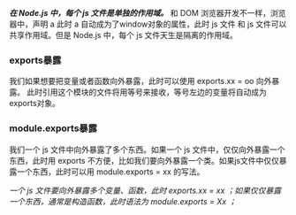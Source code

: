 ***在 Node.js 中，每个 js 文件是单独的作用域。***
和 DOM 浏览器开发不一样，浏览器中，声明 a 此时 a 自动成为了window对象的属性，此时 js 文件 和 js 文件可以共享作用域。但是 Node.js 中，每个 js 文件天生是隔离的作用域。

### exports暴露

我们如果想要把变量或者函数向外暴露，此时可以使用 exports.xx = oo 向外暴露。
此时引用这个模块的文件将用等号来接收，等号左边的变量将自动成为exports对象。

### module.exports暴露

我们一个 js 文件中向外暴露了多个东西。如果一个 js 文件中，仅仅向外暴露一个东西，此时用 exports 不方便，比如我们要向外暴露一个类。如果js文件中仅仅暴露一个东西，此时可以用 module.exports = xx 的写法。

*一个 js 文件要向外暴露多个变量、函数，此时 exports.xx = xx ；如果仅仅暴露一个东西，通常是构造函数，此时语法为 module.exports = Xx ；*